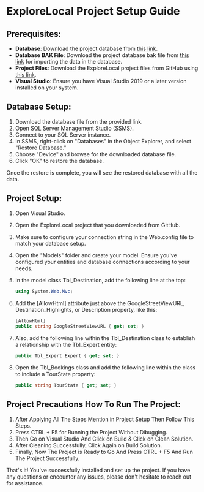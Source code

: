 # ExploreLocal Project Setup Guide

## Prerequisites:

- **Database**: Download the project database from [this link](https://cutt.ly/OwjPXR0Y).
- **Database BAK File**: Download the project database bak file from [this link](https://cutt.ly/DwxXCg3k) for importing the data in the database.
- **Project Files**: Download the ExploreLocal project files from GitHub using [this link](https://cutt.ly/mwkhMEb2).
- **Visual Studio**: Ensure you have Visual Studio 2019 or a later version installed on your system.

## Database Setup:

1. Download the database file from the provided link.
2. Open SQL Server Management Studio (SSMS).
3. Connect to your SQL Server instance.
4. In SSMS, right-click on "Databases" in the Object Explorer, and select "Restore Database."
5. Choose "Device" and browse for the downloaded database file.
6. Click "OK" to restore the database.

Once the restore is complete, you will see the restored database with all the data.

## Project Setup:

1. Open Visual Studio.
2. Open the ExploreLocal project that you downloaded from GitHub.
3. Make sure to configure your connection string in the Web.config file to match your database setup.
4. Open the "Models" folder and create your model. Ensure you've configured your entities and database connections according to your needs.
5. In the model class Tbl_Destination, add the following line at the top:

   ```csharp
   using System.Web.Mvc;
   ```
6. Add the [AllowHtml] attribute just above the GoogleStreetViewURL, Destination_Highlights, or Description property, like this:
   ```csharp
   [AllowHtml]
   public string GoogleStreetViewURL { get; set; }
   ```
8. Also, add the following line within the Tbl_Destination class to establish a relationship with the Tbl_Expert entity:
   ```csharp
   public Tbl_Expert Expert { get; set; }
   ```
10. Open the Tbl_Bookings class and add the following line within the class to include a TourState property:
      ```csharp
      public string TourState { get; set; }
      ```

## Project Precautions How To Run The Project:   
1. After Applying All The Steps Mention in Project Setup Then Follow This Steps.
2. Press CTRL + F5 for Running the Project Without Dibugging.
3. Then Go on Visual Studio And Click on Build & Click on Clean Solution.
4. After Cleaning Successfully, Click Again on Build Solution.
5. Finally, Now The Project is Ready to Go And Press CTRL + F5 And Run The Project Successfully.

That's it! You've successfully installed and set up the project. If you have any questions or encounter any issues, please don't hesitate to reach out for assistance.